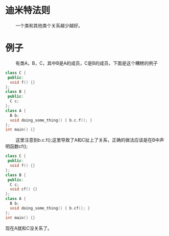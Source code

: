 
# 迪米特法则
&emsp;&emsp; 一个类和其他类个关系越少越好。

# 例子
&emsp;&emsp; 有类A，B，C，其中B是A的成员，C是B的成员，下面是这个糟糕的例子
```cpp
class C {
 public:
  void f() {}
};
class B {
 public:
  C c;
};
class A {
  B b;
  void doing_some_thing() { b.c.f(); }
};
int main() {}
```
<!---more-->
&emsp;&emsp; 这里注意到b.c.f();这里导致了A和C扯上了关系，正确的做法应该是在B中声明函数cf();
```cpp
class C {
 public:
  void f() {}
};
class B {
 public:
  C c;
  void cf() {}
};
class A {
  B b;
  void doing_some_thing() { b.cf(); }
};
int main() {}
```
现在A就和C没关系了。
